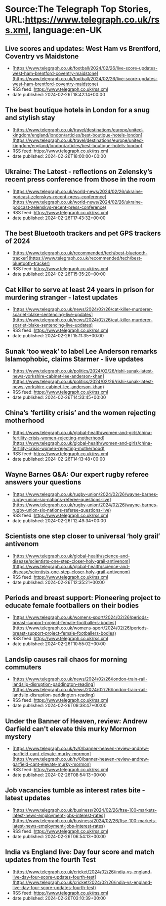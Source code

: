 # Source:The Telegraph Top Stories, URL:https://www.telegraph.co.uk/rss.xml, language:en-UK

## Live scores and updates: West Ham vs Brentford, Coventry vs Maidstone
 - [https://www.telegraph.co.uk/football/2024/02/26/live-score-updates-west-ham-brentford-coventry-maidstone](https://www.telegraph.co.uk/football/2024/02/26/live-score-updates-west-ham-brentford-coventry-maidstone)
 - RSS feed: https://www.telegraph.co.uk/rss.xml
 - date published: 2024-02-26T18:42:14+00:00



## The best boutique hotels in London for a snug and stylish stay
 - [https://www.telegraph.co.uk/travel/destinations/europe/united-kingdom/england/london/articles/best-boutique-hotels-london](https://www.telegraph.co.uk/travel/destinations/europe/united-kingdom/england/london/articles/best-boutique-hotels-london)
 - RSS feed: https://www.telegraph.co.uk/rss.xml
 - date published: 2024-02-26T18:00:00+00:00



## Ukraine: The Latest - reflections on Zelensky’s recent press conference from those in the room
 - [https://www.telegraph.co.uk/world-news/2024/02/26/ukraine-podcast-zelenskys-recent-press-conference](https://www.telegraph.co.uk/world-news/2024/02/26/ukraine-podcast-zelenskys-recent-press-conference)
 - RSS feed: https://www.telegraph.co.uk/rss.xml
 - date published: 2024-02-26T17:43:32+00:00



## The best Bluetooth trackers and pet GPS trackers of 2024
 - [https://www.telegraph.co.uk/recommended/tech/best-bluetooth-tracker](https://www.telegraph.co.uk/recommended/tech/best-bluetooth-tracker)
 - RSS feed: https://www.telegraph.co.uk/rss.xml
 - date published: 2024-02-26T15:35:20+00:00



## Cat killer to serve at least 24 years in prison for murdering stranger - latest updates
 - [https://www.telegraph.co.uk/news/2024/02/26/cat-killer-murderer-scarlet-blake-sentencing-live-updates](https://www.telegraph.co.uk/news/2024/02/26/cat-killer-murderer-scarlet-blake-sentencing-live-updates)
 - RSS feed: https://www.telegraph.co.uk/rss.xml
 - date published: 2024-02-26T15:11:35+00:00



## Sunak ‘too weak’ to label Lee Anderson remarks Islamophobic, claims Starmer - live updates
 - [https://www.telegraph.co.uk/politics/2024/02/26/rishi-sunak-latest-news-yorkshire-cabinet-lee-anderson-khan](https://www.telegraph.co.uk/politics/2024/02/26/rishi-sunak-latest-news-yorkshire-cabinet-lee-anderson-khan)
 - RSS feed: https://www.telegraph.co.uk/rss.xml
 - date published: 2024-02-26T14:33:45+00:00



## China’s ‘fertility crisis’ and the women rejecting motherhood
 - [https://www.telegraph.co.uk/global-health/women-and-girls/china-fertility-crisis-women-rejecting-motherhood](https://www.telegraph.co.uk/global-health/women-and-girls/china-fertility-crisis-women-rejecting-motherhood)
 - RSS feed: https://www.telegraph.co.uk/rss.xml
 - date published: 2024-02-26T14:13:48+00:00



## Wayne Barnes Q&A: Our expert rugby referee answers your questions
 - [https://www.telegraph.co.uk/rugby-union/2024/02/26/wayne-barnes-rugby-union-six-nations-referee-questions-live](https://www.telegraph.co.uk/rugby-union/2024/02/26/wayne-barnes-rugby-union-six-nations-referee-questions-live)
 - RSS feed: https://www.telegraph.co.uk/rss.xml
 - date published: 2024-02-26T12:49:34+00:00



## Scientists one step closer to universal ‘holy grail’ antivenom
 - [https://www.telegraph.co.uk/global-health/science-and-disease/scientists-one-step-closer-holy-grail-antivenom](https://www.telegraph.co.uk/global-health/science-and-disease/scientists-one-step-closer-holy-grail-antivenom)
 - RSS feed: https://www.telegraph.co.uk/rss.xml
 - date published: 2024-02-26T12:35:21+00:00



## Periods and breast support: Pioneering project to educate female footballers on their bodies
 - [https://www.telegraph.co.uk/womens-sport/2024/02/26/periods-breast-support-project-female-footballers-bodies](https://www.telegraph.co.uk/womens-sport/2024/02/26/periods-breast-support-project-female-footballers-bodies)
 - RSS feed: https://www.telegraph.co.uk/rss.xml
 - date published: 2024-02-26T10:55:02+00:00



## Landslip causes rail chaos for morning commuters
 - [https://www.telegraph.co.uk/news/2024/02/26/london-train-rail-landslip-disruption-paddington-reading](https://www.telegraph.co.uk/news/2024/02/26/london-train-rail-landslip-disruption-paddington-reading)
 - RSS feed: https://www.telegraph.co.uk/rss.xml
 - date published: 2024-02-26T09:38:47+00:00



## Under the Banner of Heaven, review: Andrew Garfield can't elevate this murky Mormon mystery
 - [https://www.telegraph.co.uk/tv/0/banner-heaven-review-andrew-garfield-cant-elevate-murky-mormon](https://www.telegraph.co.uk/tv/0/banner-heaven-review-andrew-garfield-cant-elevate-murky-mormon)
 - RSS feed: https://www.telegraph.co.uk/rss.xml
 - date published: 2024-02-26T08:54:13+00:00



## Job vacancies tumble as interest rates bite - latest updates
 - [https://www.telegraph.co.uk/business/2024/02/26/ftse-100-markets-latest-news-employment-jobs-interest-rates](https://www.telegraph.co.uk/business/2024/02/26/ftse-100-markets-latest-news-employment-jobs-interest-rates)
 - RSS feed: https://www.telegraph.co.uk/rss.xml
 - date published: 2024-02-26T06:54:13+00:00



## India vs England live: Day four score and match updates from the fourth Test
 - [https://www.telegraph.co.uk/cricket/2024/02/26/india-vs-england-live-day-four-score-updates-fourth-test](https://www.telegraph.co.uk/cricket/2024/02/26/india-vs-england-live-day-four-score-updates-fourth-test)
 - RSS feed: https://www.telegraph.co.uk/rss.xml
 - date published: 2024-02-26T03:10:39+00:00



